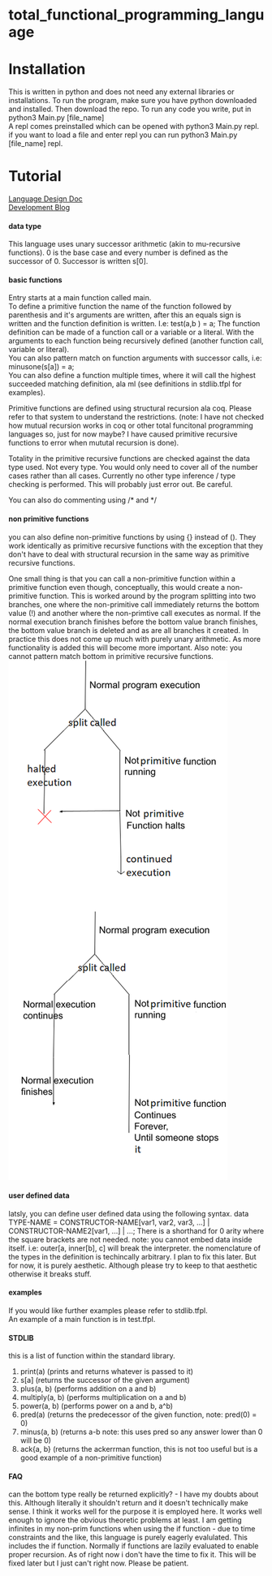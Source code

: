 # total_functional_programming_language

# Installation
This is written in python and does not need any external libraries or installations.
To run the program, make sure you have python downloaded and installed. Then download the repo.
To run any code you write, put in python3 Main.py [file_name]    
A repl comes preinstalled which can be opened with python3 Main.py repl.
if you want to load a file and enter repl you can run python3 Main.py [file_name] repl.

# Tutorial
[Language Design Doc](https://docs.google.com/document/d/1RcecCvSwV43WCeCUSMUChC1xEJVVtFZClC1rhoPUaRE/edit?usp=sharing) <br>
[Development Blog](https://jontedeakin.blogspot.com/) <br>
#### data type
This language uses unary successor arithmetic (akin to mu-recursive functions). 0 is the base case
and every number is defined as the successor of 0. Successor is written s[0].                 

#### basic functions
Entry starts at a main function called main.           
To define a primitive function the name of the function followed by parenthesis and it's arguments
are written, after this an equals sign is written and the function definition is written.  I.e: test(a,b ) = a;
The function definition can be made of a function call or a variable or a literal. With the
arguments to each function being recursively defined (another function call, variable or literal).       
You can also pattern match on function arguments with successor calls, i.e: minusone(s[a]) = a;     
You can also define a function multiple times, where it will call the highest succeeded matching
definition, ala ml (see definitions in stdlib.tfpl for examples).     

Primitive functions are defined using structural recursion ala coq. Please refer to that system to
understand the restrictions. (note: I have not checked how mutual recursion works in coq or other
		total funcitonal programming languages so, just for now maybe? I have caused
		primitive recursive functions to error when mututal recursion is done).

Totality in the primitive recursive functions are checked against the data type used. Not every
type. You would only need to cover all of the number cases rather than all cases. Currently no other 
type inference / type checking is performed. This will probably just error out. Be careful.

You can also do commenting using /\* and \*/

#### non primitive functions
you can also define non-primitive functions by using {} instead of (). They work identically as
primitive recursive functions with the exception that they don't have to deal with structural
recursion in the same way as primitive recursive functions.
         
One small thing is that you can call a non-primitive function within a primitive function even though, conceptually, this
would create a non-primitive function. This is worked around by the program splitting into two
branches, one where the non-primitive call immediately returns the bottom value (!) and another
where the non-primtive call executes as normal. If the normal execution branch finishes before the
bottom value branch finishes, the bottom value branch is deleted and as are all branches it created.
In practice this does not come up much with purely unary arithmetic. As more functionality is added
this will become more important. Also note: you cannot pattern match bottom in primitive recursive functions.    
![graph not found](not_program.png)

#### user defined data
latsly, you can define user defined data using the following syntax.
data TYPE-NAME = CONSTRUCTOR-NAME\[var1, var2, var3, ...] | CONSTRUCTOR-NAME2\[var1, ...] | ...;
There is a shorthand for 0 arity where the square brackets are not needed.
note: you cannot embed data inside itself. i.e: outer\[a, inner\[b], c] will break the interpreter.
the nomenclature of the types in the definition is techincally arbitrary. I plan to fix this later.
But for now, it is purely aesthetic. Although please try to keep to that aesthetic otherwise it
breaks stuff.

#### examples
If you would like further examples please refer to stdlib.tfpl.     
An example of a main function is in test.tfpl.    

#### STDLIB
this is a list of function within the standard library.    
<ol>
	<li> print(a) (prints and returns whatever is passed to it) </li>
	<li> s[a] (returns the successor of the given argument)</li>
	<li> plus(a, b) (performs addition on a and b)</li>
	<li> multiply(a, b) (performs multiplication on a and b)</li>
	<li> power(a, b) (performs power on a and b, a^b)</li>
	<li> pred(a) (returns the predecessor of the given function, note: pred(0) = 0)</li>
	<li> minus(a, b) (returns a-b note: this uses pred so any answer lower than 0 will be 0)</li>
	<li> ack{a, b} (returns the ackerrman function, this is not too useful but is a good example of a non-primitive function)</li>
</ol>


#### FAQ
can the bottom type really be returned explicitly?
	- I have my doubts about this. Although literally it shouldn't return and it doesn't
	technically make sense. I think it works well for the purpose it is employed here. It works
	well enough to ignore the obvious theoretic problems at least.
I am getting infinites in my non-prim functions when using the if function
	- due to time constraints and the like, this language is purely eagerly evalulated. This
	includes the if function. Normally if functions are lazily evaluated to enable proper
	recursion. As of right now i don't have the time to fix it. This will be fixed later but I
	just can't right now. Please be patient.
